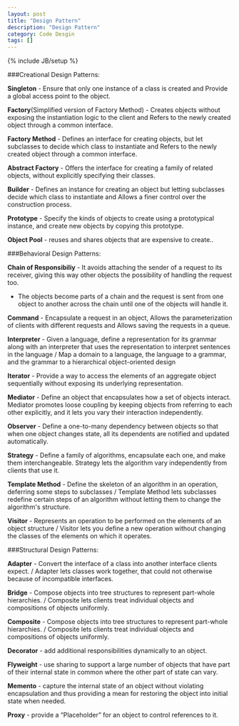 ```yaml
---
layout: post
title: "Design Pattern"
description: "Design Pattern"
category: Code Desgin
tags: []
---
```

{% include JB/setup %}


###Creational Design Patterns:

**Singleton** - Ensure that only one instance of a class is created and Provide a global access point to the object.

**Factory**(Simplified version of Factory Method) - Creates objects without exposing the instantiation logic to the client and Refers to the newly created object through a common interface.

**Factory Method** - Defines an interface for creating objects, but let subclasses to decide which class to instantiate and Refers to the newly created object through a common interface.

**Abstract Factory** - Offers the interface for creating a family of related objects, without explicitly specifying their classes.

**Builder** - Defines an instance for creating an object but letting subclasses decide which class to instantiate and Allows a finer control over the construction process.

**Prototype** - Specify the kinds of objects to create using a prototypical instance, and create new objects by copying this prototype.

**Object Pool** - reuses and shares objects that are expensive to create..

###Behavioral Design Patterns:

**Chain of Responsibiliy** - It avoids attaching the sender of a request to its receiver, giving this way other objects the possibility of handling the request too.
- The objects become parts of a chain and the request is sent from one object to another across the chain until one of the objects will handle it.

**Command** - Encapsulate a request in an object, Allows the parameterization of clients with different requests and Allows saving the requests in a queue.

**Interpreter** - Given a language, define a representation for its grammar along with an interpreter that uses the representation to interpret sentences in the language / Map a domain to a language, the language to a grammar, and the grammar to a hierarchical object-oriented design

**Iterator** - Provide a way to access the elements of an aggregate object sequentially without exposing its underlying representation.

**Mediator** - Define an object that encapsulates how a set of objects interact. Mediator promotes loose coupling by keeping objects from referring to each other explicitly, and it lets you vary their interaction independently.

**Observer** - Define a one-to-many dependency between objects so that when one object changes state, all its dependents are notified and updated automatically.

**Strategy** - Define a family of algorithms, encapsulate each one, and make them interchangeable. Strategy lets the algorithm vary independently from clients that use it.

**Template Method** - Define the skeleton of an algorithm in an operation, deferring some steps to subclasses / Template Method lets subclasses redefine certain steps of an algorithm without letting them to change the algorithm's structure.


**Visitor** - Represents an operation to be performed on the elements of an object structure / Visitor lets you define a new operation without changing the classes of the elements on which it operates.

###Structural Design Patterns:

**Adapter** - Convert the interface of a class into another interface clients expect. / Adapter lets classes work together, that could not otherwise because of incompatible interfaces.

**Bridge** - Compose objects into tree structures to represent part-whole hierarchies. / Composite lets clients treat individual objects and compositions of objects uniformly.

**Composite** - Compose objects into tree structures to represent part-whole hierarchies. / Composite lets clients treat individual objects and compositions of objects uniformly.

**Decorator** - add additional responsibilities dynamically to an object.

**Flyweight** - use sharing to support a large number of objects that have part of their internal state in common where the other part of state can vary.

**Memento** - capture the internal state of an object without violating encapsulation and thus providing a mean for restoring the object into initial state when needed.

**Proxy** - provide a “Placeholder” for an object to control references to it.
